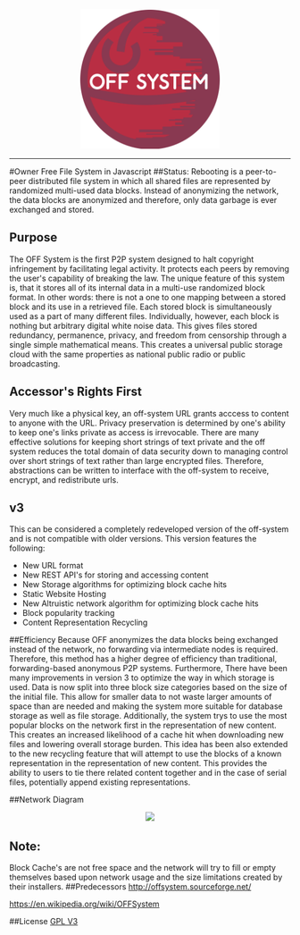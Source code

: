 
<div style="text-align:center"><img src="/src/static/images/off-logo-lettered.svg" width="250" height="250"></div>
<hr>

#Owner Free File System in Javascript
##Status: Rebooting
is a peer-to-peer distributed file system in which all shared files are represented by randomized multi-used data blocks. Instead of anonymizing the network, the data blocks are anonymized and therefore, only data garbage is ever exchanged and stored.
## Purpose
The OFF System is the first P2P system designed to halt copyright infringement by facilitating legal activity. It protects each peers by removing the user's capability of breaking the law.  The unique feature of this system is, that it stores all of its internal data in a multi-use randomized block format. In other words: there is not a one to one mapping between a stored block and its use in a retrieved file. Each stored block is simultaneously used as a part of many different files. Individually, however, each block is nothing but arbitrary digital white noise data. This gives files stored redundancy, permanence, privacy, and freedom from censorship through a single simple mathematical means. This creates a universal public storage cloud with the same properties as national public radio or public broadcasting.
## Accessor's Rights First
Very much like a physical key, an off-system URL grants acccess to content to anyone with the URL. Privacy preservation is determined by one's ability to keep one's links private as access is irrevocable. There are many effective solutions for keeping short strings of text private and the off system reduces the total domain of data security down to managing control over short strings of text rather than large encrypted files. Therefore, abstractions can be written to interface with the off-system to receive, encrypt, and redistribute urls.
## v3
This can be considered a completely redeveloped version of the off-system and is not compatible with older versions. This version features the following:
* New URL format
* New REST API's for storing and accessing content
* New Storage algorithms for optimizing block cache hits
* Static Website Hosting
* New Altruistic network algorithm for optimizing block cache hits
* Block popularity tracking
* Content Representation Recycling

##Efficiency
Because OFF anonymizes the data blocks being exchanged instead of the network, no forwarding via intermediate nodes is required. Therefore, this method has a higher degree of efficiency than traditional, forwarding-based anonymous P2P systems. Furthermore, There have been many improvements in version 3 to optimize the way in which storage is used. Data is now split into three block size categories based on the size of the initial file. This allow for smaller data to not waste larger amounts of space than are needed and making the system more suitable for database storage as well as file storage. Additionally, the system trys to use the most popular blocks on the network first in the representation of new content. This creates an increased likelihood of a cache hit when downloading new files and lowering overall storage burden. This idea has been also extended to the new recycling feature that will attempt to use the blocks of a known representation in the representation of new content. This provides the ability to users to tie there related content together and in the case of serial files, potentially append existing representations.

##Network Diagram
<div style="text-align:center"><img src="http://offsystem.sourceforge.net/wp-content/support/OFF%20Nodes%20small.png"></div>

## Note:
 Block Cache's are not free space and the network will try to fill or empty themselves based upon network usage and the size limitations created by their installers.
##Predecessors
<a href="http://offsystem.sourceforge.net/">http://offsystem.sourceforge.net/</a>

<a href="https://en.wikipedia.org/wiki/OFFSystem">https://en.wikipedia.org/wiki/OFFSystem</a>

##License
<a href="http://www.gnu.org/licenses/gpl-3.0.txt">GPL V3</a>